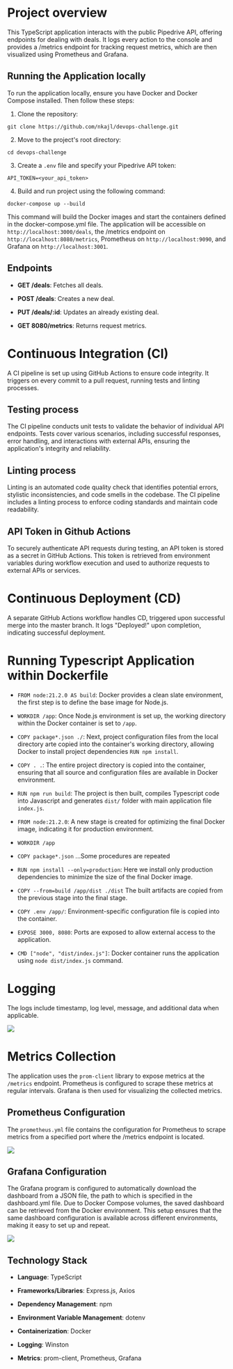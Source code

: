 # Project overview

This TypeScript application interacts with the public Pipedrive API, offering endpoints for dealing with deals. It logs every action to the console and provides a /metrics endpoint for tracking request metrics, which are then visualized using Prometheus and Grafana.

## Running the Application locally

To run the application locally, ensure you have Docker and Docker Compose installed. Then follow these steps:

1. Clone the repository:

```
git clone https://github.com/nkajl/devops-challenge.git
```

2. Move to the project's root directory:

```
cd devops-challenge
```

3. Create a `.env` file and specify your Pipedrive API token:

```
API_TOKEN=<your_api_token>
```

4. Build and run project using the following command:

```
docker-compose up --build
```

This command will build the Docker images and start the containers defined in the docker-compose.yml file. The application will be accessible on `http://localhost:3000/deals`, the /metrics endpoint on `http://localhost:8080/metrics`, Prometheus on `http://localhost:9090`, and Grafana on `http://localhost:3001`. 

## Endpoints

+ **GET /deals**: Fetches all deals.

+ **POST /deals**: Creates a new deal.

+ **PUT /deals/:id**: Updates an already existing deal.

+ **GET 8080/metrics**: Returns request metrics.

# Continuous Integration (CI)

A CI pipeline is set up using GitHub Actions to ensure code integrity. It triggers on every commit to a pull request, running tests and linting processes.

## Testing process

The CI pipeline conducts unit tests to validate the behavior of individual API endpoints. Tests cover various scenarios, including successful responses, error handling, and interactions with external APIs, ensuring the application's integrity and reliability.

## Linting process

Linting is an automated code quality check that identifies potential errors, stylistic inconsistencies, and code smells in the codebase. The CI pipeline includes a linting process to enforce coding standards and maintain code readability.

## API Token in Github Actions

To securely authenticate API requests during testing, an API token is stored as a secret in GitHub Actions. This token is retrieved from environment variables during workflow execution and used to authorize requests to external APIs or services.

# Continuous Deployment (CD)

A separate GitHub Actions workflow handles CD, triggered upon successful merge into the master branch. It logs "Deployed!" upon completion, indicating successful deployment.

# Running Typescript Application within Dockerfile

+ `FROM node:21.2.0 AS build`: Docker provides a clean slate environment, the first step is to define the base image for Node.js. 

+ `WORKDIR /app`: Once Node.js environment is set up, the working directory within the Docker container is set to `/app`.

+ `COPY package*.json ./`: Next, project configuration files from the local directory arte copied into the container's working directory, allowing Docker to install project dependencies `RUN npm install`.

+ `COPY . .`: The entire project directory is copied into the container, ensuring that all source and configuration files are available in Docker environment.

+ `RUN npm run build`: The project is then built, compiles Typescript code into Javascript and generates `dist/` folder with main application file `index.js`.

+ `FROM node:21.2.0`: A new stage is created for optimizing the final Docker image, indicating it for production environment.

+ `WORKDIR /app`

+ `COPY package*.json` ...Some procedures are repeated

+ `RUN npm install --only=production`: Here we install only production dependencies to minimize the size of the final Docker image.

+ `COPY --from=build /app/dist ./dist` The built artifacts are copied from the previous stage into the final stage.

+ `COPY .env /app/`: Environment-specific configuration file is copied into the container.

+ `EXPOSE 3000, 8080`: Ports are exposed to allow external access to the application.

+ `CMD ["node", "dist/index.js"]`: Docker container runs the application using `node dist/index.js` command.

# Logging

The logs include timestamp, log level, message, and additional data when applicable.

<img src=terminal.png>

# Metrics Collection

The application uses the `prom-client` library to expose metrics at the `/metrics` endpoint. Prometheus is configured to scrape these metrics at regular intervals. Grafana is then used for visualizing the collected metrics.

## Prometheus Configuration

The `prometheus.yml` file contains the configuration for Prometheus to scrape metrics from a specified port where the /metrics endpoint is located.

<img src=prometheus.png>

## Grafana Configuration

The Grafana program is configured to automatically download the dashboard from a JSON file, the path to which is specified in the dashboard.yml file. Due to Docker Compose volumes, the saved dashboard can be retrieved from the Docker environment. This setup ensures that the same dashboard configuration is available across different environments, making it easy to set up and repeat.

<img src=grafana.png>

## Technology Stack

+ **Language**: TypeScript

+ **Frameworks/Libraries**: Express.js, Axios

+ **Dependency Management**: npm

+ **Environment Variable Management**: dotenv

+ **Containerization**: Docker

+ **Logging**: Winston

+ **Metrics**: prom-client, Prometheus, Grafana
